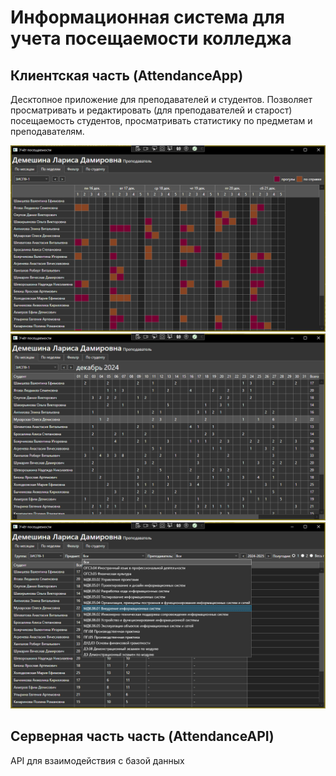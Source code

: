 # Информационная система для учета посещаемости колледжа
## Клиентская часть (AttendanceApp)
Десктопное приложение для преподавателей и студентов. Позволяет просматривать и редактировать (для преподавателей и старост) посещаемость студентов, просматривать статистику по предметам и преподавателям.

![image1](imgs/a1.png)
![image2](imgs/a2.png)
![image3](imgs/a3.png)

## Серверная часть часть (AttendanceAPI)
API для взаимодействия с базой данных
